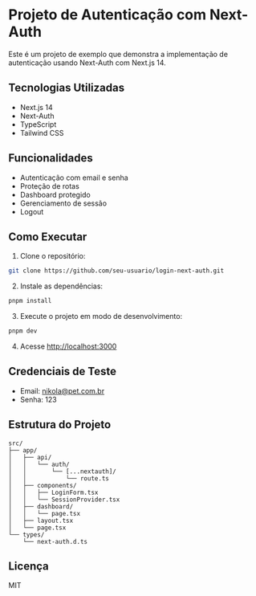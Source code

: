 # Projeto de Autenticação com Next-Auth

Este é um projeto de exemplo que demonstra a implementação de autenticação usando Next-Auth com Next.js 14.

## Tecnologias Utilizadas

- Next.js 14
- Next-Auth
- TypeScript
- Tailwind CSS

## Funcionalidades

- Autenticação com email e senha
- Proteção de rotas
- Dashboard protegido
- Gerenciamento de sessão
- Logout

## Como Executar

1. Clone o repositório:
```bash
git clone https://github.com/seu-usuario/login-next-auth.git
```

2. Instale as dependências:
```bash
pnpm install
```

3. Execute o projeto em modo de desenvolvimento:
```bash
pnpm dev
```

4. Acesse [http://localhost:3000](http://localhost:3000)

## Credenciais de Teste

- Email: nikola@pet.com.br
- Senha: 123

## Estrutura do Projeto

```
src/
├── app/
│   ├── api/
│   │   └── auth/
│   │       └── [...nextauth]/
│   │           └── route.ts
│   ├── components/
│   │   ├── LoginForm.tsx
│   │   └── SessionProvider.tsx
│   ├── dashboard/
│   │   └── page.tsx
│   ├── layout.tsx
│   └── page.tsx
└── types/
    └── next-auth.d.ts
```

## Licença

MIT
